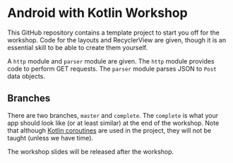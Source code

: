# Android with Kotlin Workshop
This GitHub repository contains a template project to start you off for the workshop. Code for the layouts and RecyclerView are given, though it is an essential skill to be able to create them yourself.

A `http` module and `parser` module are given. The `http` module provides code to perform GET requests. The `parser` module parses JSON to `Post` data objects.

## Branches
There are two branches, `master` and `complete`. The `complete` is what your app should look like (or at least similar) at the end of the workshop. Note that although [Kotlin coroutines](https://kotlinlang.org/docs/reference/coroutines-overview.html) are used in the project, they will not be taught (unless we have time).

The workshop slides will be released after the workshop.
